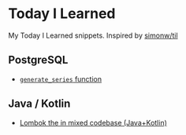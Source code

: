 # Today I Learned

My Today I Learned snippets. Inspired by [simonw/til](https://github.com/simonw/til)

## PostgreSQL

* [`generate_series` function](postgresql/generate-series.md)

## Java / Kotlin

* [Lombok the in mixed codebase (Java+Kotlin)](java-kotlin/lombok-in-the-mixed-codebase.md)
